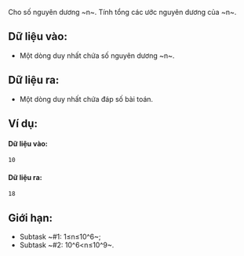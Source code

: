 Cho số nguyên dương ~n~. Tính tổng các ước nguyên dương của ~n~.

## Dữ liệu vào:
- Một dòng duy nhất chứa số nguyên dương ~n~.

## Dữ liệu ra:
- Một dòng duy nhất chứa đáp số bài toán.

## Ví dụ:
#### Dữ liệu vào:
```
10
```

#### Dữ liệu ra:
```
18
```

## Giới hạn:
- Subtask ~\#1: 1≤n≤10^6~;
- Subtask ~\#2: 10^6<n≤10^9~.

